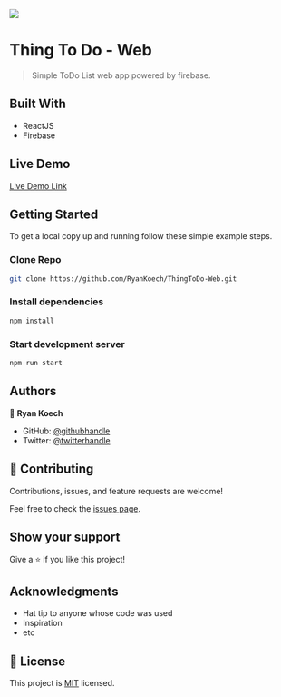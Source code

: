 ![](https://img.shields.io/badge/Microverse-blueviolet)

# Thing To Do - Web

> Simple ToDo List web app powered by firebase.


## Built With

- ReactJS
- Firebase

## Live Demo

[Live Demo Link](https://thingstodoweb.netlify.app/)


## Getting Started

To get a local copy up and running follow these simple example steps.

### Clone Repo
```bash
git clone https://github.com/RyanKoech/ThingToDo-Web.git
```

### Install dependencies
```bash
npm install
```

### Start development server
```bash
npm run start
```

## Authors

👤 **Ryan Koech**

- GitHub: [@githubhandle](https://github.com/RyanKoech)
- Twitter: [@twitterhandle](https://twitter.com/ryaan_dev)

## 🤝 Contributing

Contributions, issues, and feature requests are welcome!

Feel free to check the [issues page](../../issues/).

## Show your support

Give a ⭐️ if you like this project!

## Acknowledgments

- Hat tip to anyone whose code was used
- Inspiration
- etc

## 📝 License

This project is [MIT](./MIT.md) licensed.
